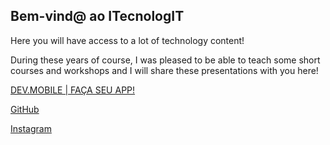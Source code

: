 ## Bem-vind@ ao ITecnologIT

Here you will have access to a lot of technology content!

During these years of course, I was pleased to be able to teach some short courses and workshops and I will share these presentations with you here!

[DEV.MOBILE | FAÇA SEU APP! ](https://drive.google.com/open?id=129PtlLXusQHYIHFxOi6eR1X-FgkZGRsh1a6rOuV-hvc)

[GitHub](https://jhonatasisraelcl.github.io/ITecnologIT/ )

[Instagram](https://www.instagram.com/jhonataslaurentino)
